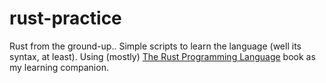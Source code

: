 # rust-practice

Rust from the ground-up.. Simple scripts to learn the language (well its syntax, at least). Using (mostly) [The Rust Programming Language](https://doc.rust-lang.org/book/) book as my learning companion.
